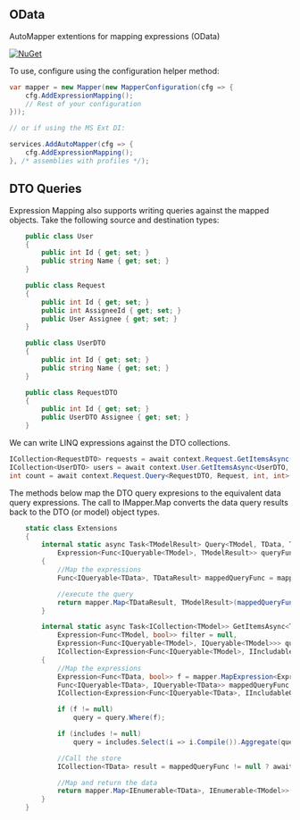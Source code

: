 ## OData
AutoMapper extentions for mapping expressions (OData)

[![NuGet](http://img.shields.io/nuget/v/AutoMapper.Extensions.ExpressionMapping.svg)](https://www.nuget.org/packages/AutoMapper.Extensions.ExpressionMapping/)

To use, configure using the configuration helper method:

```c#
var mapper = new Mapper(new MapperConfiguration(cfg => {
    cfg.AddExpressionMapping();
	// Rest of your configuration
}));

// or if using the MS Ext DI:

services.AddAutoMapper(cfg => {
    cfg.AddExpressionMapping();
}, /* assemblies with profiles */);
```

## DTO Queries
Expression Mapping also supports writing queries against the mapped objects. Take the following source and destination types:
```csharp
    public class User
    {
        public int Id { get; set; }
        public string Name { get; set; }
    }

    public class Request
    {
        public int Id { get; set; }
        public int AssigneeId { get; set; }
        public User Assignee { get; set; }
    }

    public class UserDTO
    {
        public int Id { get; set; }
        public string Name { get; set; }
    }

    public class RequestDTO
    {
        public int Id { get; set; }
        public UserDTO Assignee { get; set; }
    }
```

We can write LINQ expressions against the DTO collections.
```csharp
ICollection<RequestDTO> requests = await context.Request.GetItemsAsync(mapper, r => r.Id > 0 && r.Id < 3, null, new List<Expression<Func<IQueryable<RequestDTO>, IIncludableQueryable<RequestDTO, object>>>>() { item => item.Include(s => s.Assignee) });
ICollection<UserDTO> users = await context.User.GetItemsAsync<UserDTO, User>(mapper, u => u.Id > 0 && u.Id < 4, q => q.OrderBy(u => u.Name));
int count = await context.Request.Query<RequestDTO, Request, int, int>(mapper, q => q.Count(r => r.Id > 1));
```
The methods below map the DTO query expresions to the equivalent data query expressions. The call to IMapper.Map converts the data query results back to the DTO (or model) object types.
```csharp
    static class Extensions
    {
        internal static async Task<TModelResult> Query<TModel, TData, TModelResult, TDataResult>(this IQueryable<TData> query, IMapper mapper,
            Expression<Func<IQueryable<TModel>, TModelResult>> queryFunc) where TData : class
        {
            //Map the expressions
            Func<IQueryable<TData>, TDataResult> mappedQueryFunc = mapper.MapExpression<Expression<Func<IQueryable<TData>, TDataResult>>>(queryFunc).Compile();

            //execute the query
            return mapper.Map<TDataResult, TModelResult>(mappedQueryFunc(query));
        }

        internal static async Task<ICollection<TModel>> GetItemsAsync<TModel, TData>(this IQueryable<TData> query, IMapper mapper,
            Expression<Func<TModel, bool>> filter = null,
            Expression<Func<IQueryable<TModel>, IQueryable<TModel>>> queryFunc = null,
            ICollection<Expression<Func<IQueryable<TModel>, IIncludableQueryable<TModel, object>>>> includeProperties = null)
        {
            //Map the expressions
            Expression<Func<TData, bool>> f = mapper.MapExpression<Expression<Func<TData, bool>>>(filter);
            Func<IQueryable<TData>, IQueryable<TData>> mappedQueryFunc = mapper.MapExpression<Expression<Func<IQueryable<TData>, IQueryable<TData>>>>(queryFunc)?.Compile();
            ICollection<Expression<Func<IQueryable<TData>, IIncludableQueryable<TData, object>>>> includes = mapper.MapIncludesList<Expression<Func<IQueryable<TData>, IIncludableQueryable<TData, object>>>>(includeProperties);

            if (f != null)
                query = query.Where(f);

            if (includes != null)
                query = includes.Select(i => i.Compile()).Aggregate(query, (list, next) => list = next(list));

            //Call the store
            ICollection<TData> result = mappedQueryFunc != null ? await mappedQueryFunc(query).ToListAsync() : await query.ToListAsync();

            //Map and return the data
            return mapper.Map<IEnumerable<TData>, IEnumerable<TModel>>(result).ToList();
        }
    }
```
